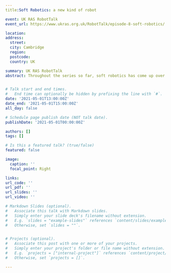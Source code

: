 ```yaml
---
title:Soft Robotics: a new kind of robot

event: UK RAS RobotTalk
event_url: https://www.ukras.org.uk/RobotTalk/episode-8-soft-robotics/

location:
address:
  street: 
  city: Cambridge
  region: 
  postcode: 
  country: UK

summary: UK RAS RobotTalk
abstract: Throughout the series so far, soft robotics has come up over and over in different areas, from medicine to agriculture. In this episode, I’ll be chatting to three roboticists working on different applications of this fascinating and fast-developing area of robotics- Dr Thomas George Thuruthel (University of Cambridge), Angus Clark (Imperial College London) and Dr Jelizaveta Konstantinova (Ocado Technology).


# Talk start and end times.
#   End time can optionally be hidden by prefixing the line with `#`.
date: '2021-05-01T13:00:00Z'
date_end: '2021-05-01T15:00:00Z'
all_day: false

# Schedule page publish date (NOT talk date).
publishDate: '2021-05-01T00:00:00Z'

authors: []
tags: []

# Is this a featured talk? (true/false)
featured: false

image:
  caption: ''
  focal_point: Right

links:
url_code: ''
url_pdf: ''
url_slides: ''
url_video: ''

# Markdown Slides (optional).
#   Associate this talk with Markdown slides.
#   Simply enter your slide deck's filename without extension.
#   E.g. `slides = "example-slides"` references `content/slides/example-slides.md`.
#   Otherwise, set `slides = ""`.


# Projects (optional).
#   Associate this post with one or more of your projects.
#   Simply enter your project's folder or file name without extension.
#   E.g. `projects = ["internal-project"]` references `content/project/deep-learning/index.md`.
#   Otherwise, set `projects = []`.

---
```



